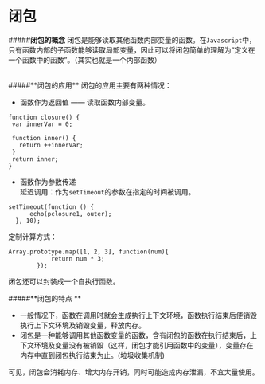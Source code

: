 # 闭包

#####**闭包的概念**
闭包是能够读取其他函数内部变量的函数。在`Javascript`中，只有函数内部的子函数能够读取局部变量，因此可以将闭包简单的理解为“定义在一个函数中的函数”。（其实也就是一个内部函数）

<br>
#####**闭包的应用**
闭包的应用主要有两种情况：  

- 函数作为返回值 —— 读取函数内部变量。

```
function closure() {
 var innerVar = 0;
 
 function inner() {
   return ++innerVar;
 }
 return inner;
} 
```

- 函数作为参数传递   
延迟调用：作为`setTimeout`的参数在指定的时间被调用。

```
setTimeout(function () {
      echo(pclosure1, outer);
  }, 10);
```

定制计算方式：

```
Array.prototype.map([1, 2, 3], function(num){ 
            return num * 3; 
        });
```

闭包还可以封装成一个自执行函数。

#####**闭包的特点  **
- 一般情况下，函数在调用时就会生成执行上下文环境，函数执行结束后便销毁执行上下文环境及销毁变量，释放内存。
- 闭包是一种能够调用其他函数变量的函数，含有闭包的函数在执行结束后，上下文环境及变量没有被销毁（这样，闭包才能引用函数中的变量），变量存在内存中直到闭包执行结束为止。(垃圾收集机制)

可见，闭包会消耗内存、增大内存开销，同时可能造成内存泄漏，不宜大量使用。